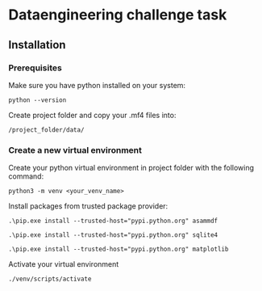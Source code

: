 # Dataengineering challenge task

## Installation

### Prerequisites

Make sure you have python installed on your system:

```python --version```

Create project folder and copy your .mf4 files into:

```/project_folder/data/```

### Create a new virtual environment

Create your python virtual environment in project folder with the following command:

```python3 -m venv <your_venv_name>```

Install packages from trusted package provider:

```.\pip.exe install --trusted-host="pypi.python.org" asammdf```

```.\pip.exe install --trusted-host="pypi.python.org" sqlite4```

```.\pip.exe install --trusted-host="pypi.python.org" matplotlib```

Activate your virtual environment

```./venv/scripts/activate```



